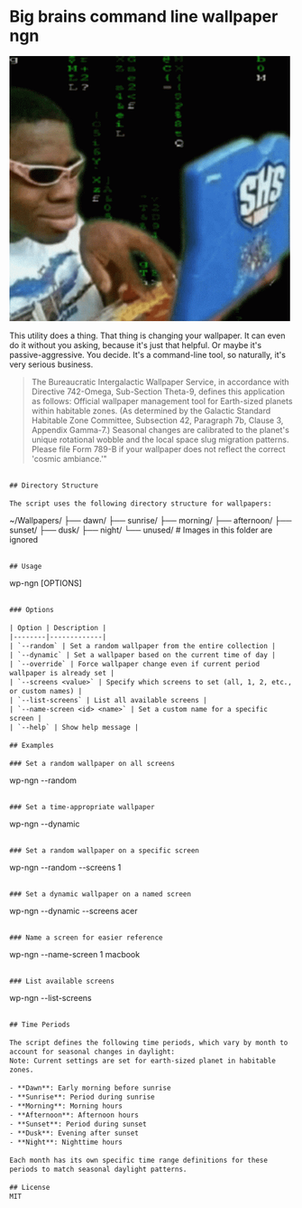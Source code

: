# Big brains command line wallpaper ngn

![big brain](./big_brain.gif)

This utility does a thing. That thing is changing your wallpaper. It can even do it without you asking, because it's just that helpful. Or maybe it's passive-aggressive. You decide. It's a command-line tool, so naturally, it's very serious business.


>The Bureaucratic Intergalactic Wallpaper Service, in accordance with Directive 742-Omega, Sub-Section Theta-9, defines this application as follows: Official wallpaper management tool for Earth-sized planets within habitable zones. (As determined by the Galactic Standard Habitable Zone Committee, Subsection 42, Paragraph 7b, Clause 3, Appendix Gamma-7.) Seasonal changes are calibrated to the planet's unique rotational wobble and the local space slug migration patterns. Please file Form 789-B if your wallpaper does not reflect the correct 'cosmic ambiance.'"
```

## Directory Structure

The script uses the following directory structure for wallpapers:

```
~/Wallpapers/
├── dawn/
├── sunrise/
├── morning/
├── afternoon/
├── sunset/
├── dusk/
├── night/
└── unused/  # Images in this folder are ignored
```

## Usage

```
wp-ngn [OPTIONS]
```

### Options

| Option | Description |
|--------|-------------|
| `--random` | Set a random wallpaper from the entire collection |
| `--dynamic` | Set a wallpaper based on the current time of day |
| `--override` | Force wallpaper change even if current period wallpaper is already set |
| `--screens <value>` | Specify which screens to set (all, 1, 2, etc., or custom names) |
| `--list-screens` | List all available screens |
| `--name-screen <id> <name>` | Set a custom name for a specific screen |
| `--help` | Show help message |

## Examples

### Set a random wallpaper on all screens
```
wp-ngn --random
```

### Set a time-appropriate wallpaper
```
wp-ngn --dynamic
```

### Set a random wallpaper on a specific screen
```
wp-ngn --random --screens 1
```

### Set a dynamic wallpaper on a named screen
```
wp-ngn --dynamic --screens acer
```

### Name a screen for easier reference
```
wp-ngn --name-screen 1 macbook
```

### List available screens
```
wp-ngn --list-screens
```

## Time Periods

The script defines the following time periods, which vary by month to account for seasonal changes in daylight:
Note: Current settings are set for earth-sized planet in habitable zones. 

- **Dawn**: Early morning before sunrise
- **Sunrise**: Period during sunrise
- **Morning**: Morning hours
- **Afternoon**: Afternoon hours
- **Sunset**: Period during sunset
- **Dusk**: Evening after sunset
- **Night**: Nighttime hours

Each month has its own specific time range definitions for these periods to match seasonal daylight patterns.

## License
MIT 

